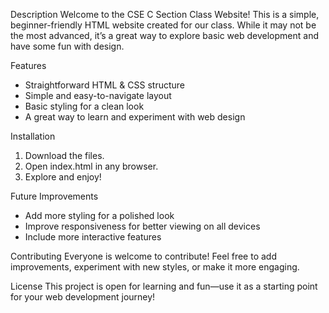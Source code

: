 Description
Welcome to the CSE C Section Class Website! This is a simple, beginner-friendly HTML website created for our class. While it may not be the most advanced, it’s a great way to explore basic web development and have some fun with design.

Features

- Straightforward HTML & CSS structure
- Simple and easy-to-navigate layout
- Basic styling for a clean look
- A great way to learn and experiment with web design

Installation

1. Download the files.
2. Open index.html in any browser.
3. Explore and enjoy!

Future Improvements

- Add more styling for a polished look
- Improve responsiveness for better viewing on all devices
- Include more interactive features

Contributing
Everyone is welcome to contribute! Feel free to add improvements, experiment with new styles, or make it more engaging.

License
This project is open for learning and fun—use it as a starting point for your web development journey!
